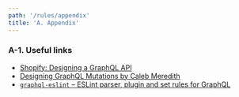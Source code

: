 ```yaml
---
path: '/rules/appendix'
title: 'A. Appendix'
---
```


### A-1. Useful links

- [Shopify: Designing a GraphQL API](https://github.com/Shopify/graphql-design-tutorial/blob/master/TUTORIAL.md)
- [Designing GraphQL Mutations by Caleb Meredith](https://blog.apollographql.com/designing-graphql-mutations-e09de826ed97)
- [`graphql-eslint` – ESLint parser, plugin and set rules for GraphQL](https://github.com/dotansimha/graphql-eslint)

